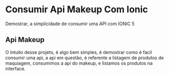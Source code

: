 # Consumir Api Makeup Com Ionic
Demostrar, a simplicidade de consumir uma API com IONIC 5

## Api Makeup
O intuito desse projeto, é algo bem simples, é demostrar como é facil consumir uma api, a api em questão,
é referente a listagem de produtos de maquiagem, consumimos a api do makeup, e listamos os produtos na interface.
